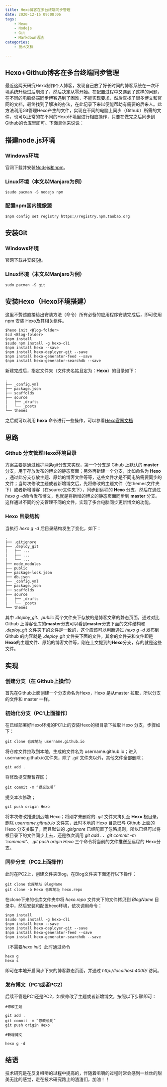 ```yaml
---
title: Hexo博客在多台终端同步管理
date: 2020-12-15 09:08:06
tags: 
    - Hexo
    - Nodejs
    - Git
    - Markdown语法
categories:
    - 技术文档

---
```


## Hexo+Github博客在多台终端同步管理

最近这两天研究Hexo制作个人博客，发现自己放了好长时间的博客系统在一次环境系统升级过后崩溃了，然后决定从零开始。在配置过程中又遇到了这样的问题，在不同的电脑终端同步博客遇到了困难，不能实现要求，然后查找了很多博文和官网的文档，最终找到了解决的办法，在此记录下来以便能帮助有需要的后来人。此方法利用Git管理Hexo产生的文件，实现在不同的电脑上同步（Github）所需的文件，也可以正常的在不同的Hexo环境里进行相应操作，只要在做完之后同步到Github的仓库里即可。下面具体来说说：

<!--more-->

## 搭建node.js环境

### Windows环境

官网下载并安装[Nodejs和npm](https://nodejs.org/en/)。

### Linux环境（本文以Manjaro为例）

    $sudo pacman -S nodejs npm

### 配置npm国内镜像源

    $npm config set registry https://registry.npm.taobao.org

## 安装Git

### Windows环境

官网下载并安装[Git](https://git-scm.com/download/win)。

### Linux环境（本文以Manjaro为例）

    sudo pacman -S git

## 安装Hexo（Hexo环境搭建）

这里不赘述直接给出安装方法（命令）所有必备的应用程序安装完成后，即可使用 npm 安装 Hexo及其相关组件。

    $hexo init <Blog-folder>
    $cd <Blog-folder>
    $npm install
    $sudo npm install -g hexo-cli
    $npm install hexo --save
    $npm install hexo-deployer-git --save
    $npm install hexo-generator-feed --save
    $npm install hexo-generator-searchdb --save

新建完成后，指定文件夹<Blog-folder>（文件夹名姑且定为：**Hexo**）的目录如下：

    .
    ├── _config.yml
    ├── package.json
    ├── scaffolds
    ├── source
    |   ├── _drafts
    |   └── _posts
    └── themes

之后就可以利用 **hexo** 命令进行一些操作，可以参看[Hexo官网文档](https://hexo.io/zh-cn/docs/)

## 思路

### Github 分支管理Hexo环境目录

方案主要是通过维护两条git分支来实现，第一个分支是 Gihub 上默认的 **master** 分支，用于存放发布的博文的静态页面；另外再新建一个分支，比如命名为 **Hexo** ，通过此分支存放主题、原始的博客文件等等，这些文件才是不同电脑需要同步的文件；当每次修改主题或者新增博文后，先将修改的主题文件（在themes文件夹下）或者新增博客（在source文件夹下），同步到远程的 **Hexo** 分支，然后在通过 *hexo g -d*命令发布博文，也就是将新增的博文的静态页面同步到 **master** 分支。这样通过不同的分支管理不同的文件，实现了多台电脑同步更新博文的功能。

### Hexo 目录结构

当执行 *hexo g -d* 后目录结构发生了变化，如下：

    .
    ├── .gitignore
    ├── .deploy_git
    |   ├── ...
    |   ├── ...
    |   └── ...
    ├── node_modules
    ├── public
    ├── package-lock.json
    ├── db.json
    ├── _config.yml
    ├── package.json
    ├── scaffolds
    ├── source
    |   ├── _drafts
    |   └── _posts
    └── themes

其中 *.deploy_git*、*public* 两个文件夹下存放的是博客文章的静态页面，通过对比 Github 上博客仓库的**master**分支可以看到**master**分支下面的文件结构和 *.deploy_git* 文件夹下的文件是一致的，这个应该可以判断通过 *hexo g -d* 发布到 Github 的内容就是 *.deploy_git* 文件夹下面的文件。其余的文件夹和文件即是**Hexo**的主题文件、原始的博客文件等，刚在上文提到的**Hexo**分支，存的就是这些文件。

## 实现

### 创建分支（在 Github上操作）

首先在Github上面创建一个分支命名为Hexo，Hexo 是从master 拉取，所以分支的文件和 master 一样。

### 初始化分支（PC1上面操作）

在已经部署好Hexo环境的PC1上的安装Hexo的根目录下拉取 Hexo 分支，步骤如下：

    git clone 仓库地址 username.github.io

将仓库文件拉取到本地，生成的文件名为 username.github.io；进入username.github.io文件夹，除了 *.git* 文件夹以外，其他文件全部删除；

    git add .

将修改提交至暂存区；

    git commit -m “提交说明”

提交本次修改；

    git push origin Hexo

将本次修改推送到远端 Hexo；将刚才未删除的 *.git* 文件夹拷贝至 **Hexo** 根目录，删除 *username.github.io* 文件夹，此时本地的 Hexo 目录已与 Github 上面的 Hexo 分支关联了，而且默认的   *.gitignore* 已经配置了忽略规则，所以已经可以将根目录下的文件同步上去，还是依次调用 *git add .* 、*git commit -m 'comment'*、 *git push origin Hexo* 三个命令将当前的文件推送至远程的 Hexo分支。

### 同步分支（PC2上面操作）

此时在PC2上，创建文件夹Blog，在Blog文件夹下面还行以下操作：

    git clone 仓库地址 BlogName
    git clone -b Hexo 仓库地址 hexo.repo

在clone下来的仓库文件夹中将 *hexo.repo* 文件夹下的文件拷贝到 *BlogName* 目录中，然后安装和配置hexo环境，依次调用命令： 

    $npm install
    $sudo npm install -g hexo-cli
    $npm install hexo --save
    $npm install hexo-deployer-git --save
    $npm install hexo-generator-feed --save
    $npm install hexo-generator-searchdb --save

（不需要*hexo init*）此时通过命令 

    hexo g
    hexo s 

即可在本地开启同步下来的博客静态页面，并通过 *http://localhost:4000/* 访问。

### 发布博文（PC1或者PC2）

后续不管是PC1还是PC2，如果修改了主题或者新增博文，按照以下步骤即可：
    
    #修改主题

    git add .
    git commit -m “修改说明”
    git push origin Hexo

    #新增博文

    hexo g -d

## 结语

技术研究是在反复咀嚼的过程中提高的，伴随着咀嚼的过程时常会感到一丝丝的甜美无比的感觉，走在技术研究路上的渣渣们，加油！！



